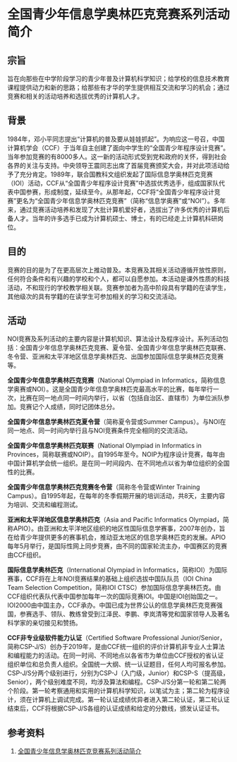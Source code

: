 # 全国青少年信息学奥林匹克竞赛系列活动简介
  
## 宗旨
旨在向那些在中学阶段学习的青少年普及计算机科学知识；给学校的信息技术教育课程提供动力和新的思路；给那些有才华的学生提供相互交流和学习的机会；通过竞赛和相关的活动培养和选拔优秀的计算机人才。

## 背景
1984年，邓小平同志提出“计算机的普及要从娃娃抓起”。为响应这一号召，中国计算机学会（CCF）于当年自主创建了面向中学生的“全国青少年程序设计竞赛”。当年参加竞赛的有8000多人。这一新的活动形式受到党和政府的关怀，得到社会各界的关注与支持。中央领导王震同志出席了首届竞赛颁奖大会，并对此项活动给予了充分肯定。1989年，联合国教科文组织发起了国际信息学奥林匹克竞赛（IOI）活动，CCF从“全国青少年程序设计竞赛”中选拔优秀选手，组成国家队代表中国参赛，形成制度，延续至今。从那年起，CCF将“全国青少年程序设计竞赛”更名为“全国青少年信息学奥林匹克竞赛”（简称“信息学奥赛”或“NOI”）。多年来，通过竞赛活动培养和发现了大批计算机爱好者，选拔出了许多优秀的计算机后备人才。当年的许多选手已成为计算机硕士、博士，有的已经走上计算机科研岗位。

## 目的
竞赛的目的是为了在更高层次上推动普及。本竞赛及其相关活动遵循开放性原则，任何符合条件和有兴趣的学校和个人，都可以自愿参加。本活动是课外性质的科技活动，不和现行的学校教学相关联。竞赛参加者为高中阶段具有学籍的在读学生，其他级次的具有学籍的在读学生可参加相关的学习和交流活动。

## 活动
NOI竞赛及系列活动的主要内容是计算机知识、算法设计及程序设计。系列活动包括：全国青少年信息学奥林匹克竞赛、夏令营、全国青少年信息学奥林匹克联赛、冬令营、亚洲和太平洋地区信息学奥林匹克、出国参加国际信息学奥林匹克竞赛等。

**全国青少年信息学奥林匹克竞赛**（National Olympiad in Informatics，简称信息学奥赛或NOI）。这是全国青少年信息学奥林匹克最高水平的比赛，每年举行一次，比赛在同一地点同一时间内举行，以省（包括自治区、直辖市）为单位派队参加。竞赛记个人成绩，同时记团体总分。

**全国青少年信息学奥林匹克夏令营**（简称夏令营或Summer Campus）。与NOI在同一地点、同一时间内举行且与NOI竞赛条件完全相同的交流活动。

**全国青少年信息学奥林匹克联赛**（National Olympiad in Informatics in Provinces，简称联赛或NOIP）。自1995年至今。NOIP为程序设计竞赛，每年由中国计算机学会统一组织。是在同一时间段内、在不同地点以省为单位组织的全国性的比赛。

**全国青少年信息学奥林匹克竞赛冬令营**（简称冬令营或Winter Training Campus）。自1995年起，在每年的冬季假期开展的培训活动，共8天，主要内容为培训、交流和编程测试。

**亚洲和太平洋地区信息学奥林匹克**（Asia and Pacific Informatics Olympiad，简称APIO）。由亚洲和太平洋地区组织的地区性国际信息学赛事，2007年创办，旨在给青少年提供更多的赛事机会，推动亚太地区的信息学奥林匹克的发展。APIO每年5月举行，是国际性网上同步竞赛，由不同的国家轮流主办，中国赛区的竞赛由CCF组织。

**国际信息学奥林匹克**（International Olympiad in Informatics，简称IOI）为国际赛事，CCF将在上年NOI竞赛结果的基础上组织选拔中国队队员（IOI China Team Selection Competition，简称IOI CTSC）参加国际信息学奥林匹克。由CCF组织代表队代表中国参加每年一次的国际竞赛IOI。中国是IOI创始国之一。IOI2000由中国主办，CCF承办。中国已成为世界公认的信息学奥林匹克竞赛强国，参赛选手、领队、教练曾受到江泽民、李鹏、李岚清等党和国家领导人及著名科学家的亲切接见和赞扬。

**CCF非专业级软件能力认证**（Certified Software Professional Junior/Senior，简称CSP-J/S）创办于2019年，是由CCF统一组织的评价计算机非专业人士算法和编程能力的活动。在同一时间、不同地点以各省市为单位由CCF授权的省认证组织单位和总负责人组织。全国统一大纲、统一认证题目，任何人均可报名参加。CSP-J/S分两个级别进行，分别为CSP-J（入门级，Junior）和CSP-S（提高级，Senior），两个级别难度不同，均涉及算法和编程。CSP-J/S分第一轮和第二轮两个阶段。第一轮考察通用和实用的计算机科学知识，以笔试为主；第二轮为程序设计，须在计算机上调试完成。第一轮认证成绩优异者进入第二轮认证，第二轮认证结束后，CCF将根据CSP-J/S各组的认证成绩和给定的分数线，颁发认证证书。

## 参考资料
1. [全国青少年信息学奥林匹克竞赛系列活动简介](https://www.noi.cn/gynoi/jj/)